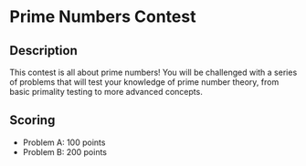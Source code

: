 # Prime Numbers Contest

## Description

This contest is all about prime numbers! You will be challenged with a series of problems that will test your knowledge of prime number theory, from basic primality testing to more advanced concepts.

## Scoring

- Problem A: 100 points
- Problem B: 200 points
